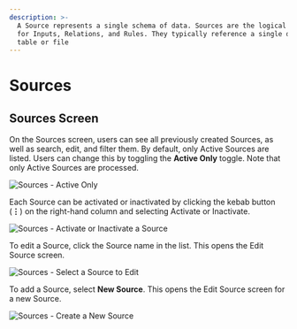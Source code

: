 ```yaml
---
description: >-
  A Source represents a single schema of data. Sources are the logical grouping
  for Inputs, Relations, and Rules. They typically reference a single database
  table or file
---
```


# Sources

## Sources Screen

On the Sources screen, users can see all previously created Sources, as well as search, edit, and filter them. By default, only Active Sources are listed. Users can change this by toggling the **Active Only** toggle. Note that only Active Sources are processed.

![Sources - Active Only](../../.gitbook/assets/active-only-sources.png)

Each Source can be activated or inactivated by clicking the kebab button \(**⋮**\) on the right-hand column and selecting Activate or Inactivate.

![Sources - Activate or Inactivate a Source](../../.gitbook/assets/activate-or-inactivate-source.png)

To edit a Source, click the Source name in the list. This opens the Edit Source screen.

![Sources - Select a Source to Edit](../../.gitbook/assets/select-source-to-edit.png)

To add a Source, select **New Source**. This opens the Edit Source screen for a new Source.

![Sources - Create a New Source](../../.gitbook/assets/new-source.png)



